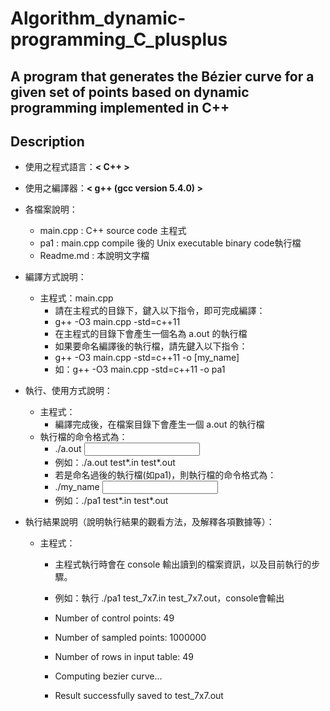 # Algorithm_dynamic-programming_C_plusplus
## A program that generates the Bézier curve for a given set of points based on dynamic programming implemented in C++

## Description
- 使用之程式語言：**< C++ >**
- 使用之編譯器：**< g++ (gcc version 5.4.0) >**
- 各檔案說明：
	- main.cpp : C++ source code 主程式
	- pa1  : main.cpp compile 後的 Unix executable binary code執行檔
	- Readme.md : 本說明文字檔

- 編譯方式說明：        	
   	* 主程式：main.cpp
		- 請在主程式的目錄下，鍵入以下指令，即可完成編譯：
		- g++ -O3 main.cpp -std=c++11
		- 在主程式的目錄下會產生一個名為 a.out 的執行檔
		- 如果要命名編譯後的執行檔，請先鍵入以下指令：
		- g++ -O3 main.cpp -std=c++11 -o [my_name]
		- 如：g++ -O3 main.cpp -std=c++11 -o pa1

- 執行、使用方式說明：
   	* 主程式：
    	- 編譯完成後，在檔案目錄下會產生一個 a.out 的執行檔
   	* 執行檔的命令格式為：
	   	- ./a.out <input file name> <output file name>
	   	- 例如：./a.out test*.in test*.out
	   	- 若是命名過後的執行檔(如pa1)，則執行檔的命令格式為：
		- ./my_name <input file name> <output file name>
		- 例如：./pa1 test*.in test*.out
     
- 執行結果說明（說明執行結果的觀看方法，及解釋各項數據等）：
   	* 主程式：
		- 主程式執行時會在 console 輸出讀到的檔案資訊，以及目前執行的步驟。
		- 例如：執行 ./pa1 test_7x7.in test_7x7.out，console會輸出
		
		- Number of control points: 49
		- Number of sampled points: 1000000
		- Number of rows in input table: 49
		- Computing bezier curve...
		- Result successfully saved to test_7x7.out

       

